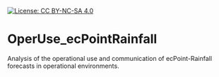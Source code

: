 [![License: CC BY-NC-SA 4.0](https://img.shields.io/badge/License-CC%20BY--NC--SA%204.0-lightgrey.svg)](https://creativecommons.org/licenses/by-nc-sa/4.0/)

# OperUse_ecPointRainfall
Analysis of the operational use and communication of ecPoint-Rainfall forecasts in operational environments.
